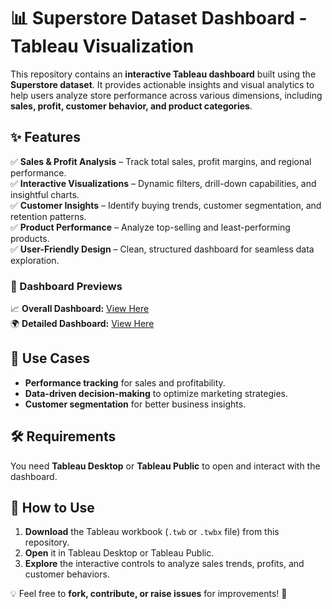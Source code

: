 # 📊 Superstore Dataset Dashboard - Tableau Visualization  

This repository contains an **interactive Tableau dashboard** built using the **Superstore dataset**. It provides actionable insights and visual analytics to help users analyze store performance across various dimensions, including **sales, profit, customer behavior, and product categories**.  

## ✨ Features  
✅ **Sales & Profit Analysis** – Track total sales, profit margins, and regional performance.  
✅ **Interactive Visualizations** – Dynamic filters, drill-down capabilities, and insightful charts.  
✅ **Customer Insights** – Identify buying trends, customer segmentation, and retention patterns.  
✅ **Product Performance** – Analyze top-selling and least-performing products.  
✅ **User-Friendly Design** – Clean, structured dashboard for seamless data exploration.  

### 📌 Dashboard Previews  
📈 **Overall Dashboard:** [View Here](https://github.com/Harshavladimir/Superstore_Dataset_Dashboard-Using-Tableau/blob/main/Screenshot%202025-01-26%20202835.png)  
🌍 **Detailed Dashboard:** [View Here](https://github.com/yourusername/superstore-dashboard/blob/main/statewise-dashboard.png)  

## 🔹 Use Cases  
- **Performance tracking** for sales and profitability.  
- **Data-driven decision-making** to optimize marketing strategies.  
- **Customer segmentation** for better business insights.  

## 🛠️ Requirements  
You need **Tableau Desktop** or **Tableau Public** to open and interact with the dashboard.  

## 🚀 How to Use  
1. **Download** the Tableau workbook (`.twb` or `.twbx` file) from this repository.  
2. **Open** it in Tableau Desktop or Tableau Public.  
3. **Explore** the interactive controls to analyze sales trends, profits, and customer behaviors.  

💡 Feel free to **fork, contribute, or raise issues** for improvements! 🚀  
